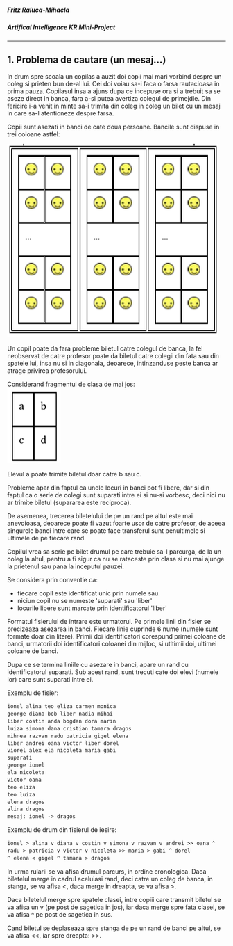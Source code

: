 ##### Fritz Raluca-Mihaela
##### Artifical Intelligence KR Mini-Project

---

## 1. Problema de cautare (un mesaj…) 

In drum spre scoala un copilas a auzit doi copii mai mari vorbind despre un coleg si prieten bun de-al lui. Cei doi voiau sa-i faca o farsa rautacioasa in prima pauza. Copilasul insa a ajuns dupa ce incepuse ora si a trebuit sa se aseze direct in banca, fara a-si putea avertiza colegul de primejdie. Din fericire i-a venit in minte sa-i trimita din coleg in coleg un bilet cu un mesaj in care sa-l atentioneze despre farsa.  

Copii sunt asezati in banci de cate doua persoane. Bancile sunt dispuse in trei coloane astfel:  

![](/Images/img1.jpg)   

Un copil poate da fara probleme biletul catre colegul de banca, la fel neobservat de catre profesor poate da biletul catre colegii din fata sau din spatele lui, insa nu si in diagonala, deoarece, intinzanduse peste banca ar atrage privirea profesorului.    

Considerand fragmentul de clasa de mai jos:  
![](Images/img2.jpg)  

Elevul a poate trimite biletul doar catre b sau c.  

Probleme apar din faptul ca unele locuri in banci pot fi libere, dar si din faptul ca o serie de colegi sunt suparati intre ei si nu-si vorbesc, deci nici nu ar trimite biletul (supararea este reciproca).  

De asemenea, trecerea biletelului de pe un rand pe altul este mai anevoioasa, deoarece poate fi vazut foarte usor de catre profesor, de aceea singurele banci intre care se poate face transferul sunt penultimele si ultimele de pe fiecare rand.  

Copilul vrea sa scrie pe bilet drumul pe care trebuie sa-l parcurga, de la un coleg la altul, pentru a fi sigur ca nu se rataceste prin clasa si nu mai ajunge la prietenul sau pana la inceputul pauzei.   

Se considera prin conventie ca:   
- fiecare copil este identificat unic prin numele sau.  
- niciun copil nu se numeste 'suparati' sau 'liber'   
- locurile libere sunt marcate prin identificatorul 'liber'   

Formatul fisierului de intrare este urmatorul. Pe primele linii din fisier se precizeaza asezarea in banci. Fiecare linie cuprinde 6 nume (numele sunt formate doar din litere). Primii doi identificatori corespund primei coloane de banci, urmatorii doi identificatori coloanei din mijloc, si utltimii doi, ultimei coloane de banci.  

Dupa ce se termina liniile cu asezare in banci, apare un rand cu identificatorul suparati. Sub acest rand, sunt trecuti cate doi elevi (numele lor) care sunt suparati intre ei.    

Exemplu de fisier:   
```markdown
ionel alina teo eliza carmen monica
george diana bob liber nadia mihai
liber costin anda bogdan dora marin
luiza simona dana cristian tamara dragos
mihnea razvan radu patricia gigel elena
liber andrei oana victor liber dorel
viorel alex ela nicoleta maria gabi
suparati
george ionel
ela nicoleta
victor oana
teo eliza
teo luiza
elena dragos
alina dragos
mesaj: ionel -> dragos 
```
Exemplu de drum din fisierul de iesire:  

```markdown
ionel > alina v diana v costin v simona v razvan v andrei >> oana ^ 
radu > patricia v victor v nicoleta >> maria > gabi ^ dorel 
^ elena < gigel ^ tamara > dragos
```

In urma rularii se va afisa drumul parcurs, in ordine cronologica.
Daca biletelul merge in cadrul aceluiasi rand, deci catre un coleg de banca,
in stanga, se va afisa <, daca merge in dreapta, se va afisa >.  

Daca biletelul merge spre spatele clasei, intre copiii care transmit biletul se va afisa un v (pe post de sagetica in jos), iar daca merge spre fata clasei, se va afisa ^ pe post de sagetica in sus.   

Cand biletul se deplaseaza spre stanga de pe un rand de banci pe altul, se va afisa <<, iar spre dreapta: >>.   